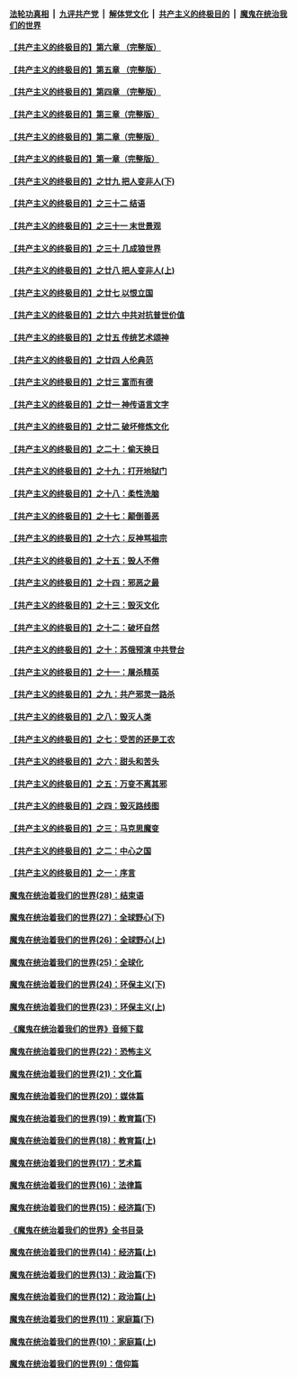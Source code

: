 ####  [法轮功真相](../../../../basic/blob/master/README.md?t=05191731) &nbsp;|&nbsp; [九评共产党](../../../../9ping.md/blob/master/README.md?t=05191731) &nbsp;|&nbsp; [解体党文化](../../../../jtdwh.md/blob/master/README.md?t=05191731)  &nbsp;|&nbsp; [共产主义的终极目的](../../../../gczydzjmd.md/blob/master/README.md?t=05191731) &nbsp;|&nbsp; [魔鬼在统治我们的世界](../../../../mgztzwmdsj.md/blob/master/README.md?t=05191731) 

#### [【共产主义的终极目的】第六章 （完整版）](../pages/nsc422/n11428913.md?t=05191731) 

#### [【共产主义的终极目的】第五章 （完整版）](../pages/nsc422/n11428912.md?t=05191731) 

#### [【共产主义的终极目的】第四章 （完整版）](../pages/nsc422/n11428907.md?t=05191731) 

#### [【共产主义的终极目的】第三章（完整版）](../pages/nsc422/n11428848.md?t=05191731) 

#### [【共产主义的终极目的】第二章（完整版）](../pages/nsc422/n11428831.md?t=05191731) 

#### [【共产主义的终极目的】第一章（完整版）](../pages/nsc422/n11417651.md?t=05191731) 

#### [【共产主义的终极目的】之廿九 把人变非人(下)](../pages/nsc422/n11344140.md?t=05191731) 

#### [【共产主义的终极目的】之三十二 结语](../pages/nsc422/n11360535.md?t=05191731) 

#### [【共产主义的终极目的】之三十一 末世景观](../pages/nsc422/n11351129.md?t=05191731) 

#### [【共产主义的终极目的】之三十 几成狼世界](../pages/nsc422/n11348280.md?t=05191731) 

#### [【共产主义的终极目的】之廿八 把人变非人(上)](../pages/nsc422/n11340492.md?t=05191731) 

#### [【共产主义的终极目的】之廿七 以恨立国](../pages/nsc422/n11336944.md?t=05191731) 

#### [【共产主义的终极目的】之廿六 中共对抗普世价值](../pages/nsc422/n11324785.md?t=05191731) 

#### [【共产主义的终极目的】之廿五 传统艺术颂神](../pages/nsc422/n11296396.md?t=05191731) 

#### [【共产主义的终极目的】之廿四 人伦典范](../pages/nsc422/n11296397.md?t=05191731) 

#### [【共产主义的终极目的】之廿三 富而有德](../pages/nsc422/n11283598.md?t=05191731) 

#### [【共产主义的终极目的】之廿一 神传语言文字](../pages/nsc422/n11263265.md?t=05191731) 

#### [【共产主义的终极目的】之廿二 破坏修炼文化](../pages/nsc422/n11245728.md?t=05191731) 

#### [【共产主义的终极目的】之二十：偷天换日](../pages/nsc422/n11238846.md?t=05191731) 

#### [【共产主义的终极目的】之十九：打开地狱门](../pages/nsc422/n11206376.md?t=05191731) 

#### [【共产主义的终极目的】之十八：柔性洗脑](../pages/nsc422/n11199994.md?t=05191731) 

#### [【共产主义的终极目的】之十七：颠倒善恶](../pages/nsc422/n11179782.md?t=05191731) 

#### [【共产主义的终极目的】之十六：反神骂祖宗](../pages/nsc422/n11166798.md?t=05191731) 

#### [【共产主义的终极目的】之十五：毁人不倦](../pages/nsc422/n11166792.md?t=05191731) 

#### [【共产主义的终极目的】之十四：邪恶之最](../pages/nsc422/n11150249.md?t=05191731) 

#### [【共产主义的终极目的】之十三：毁灭文化](../pages/nsc422/n11135227.md?t=05191731) 

#### [【共产主义的终极目的】之十二：破坏自然](../pages/nsc422/n11135214.md?t=05191731) 

#### [【共产主义的终极目的】之十：苏俄预演 中共登台](../pages/nsc422/n11118424.md?t=05191731) 

#### [【共产主义的终极目的】之十一：屠杀精英](../pages/nsc422/n11118442.md?t=05191731) 

#### [【共产主义的终极目的】之九：共产邪灵一路杀](../pages/nsc422/n11114139.md?t=05191731) 

#### [【共产主义的终极目的】之八：毁灭人类](../pages/nsc422/n11108503.md?t=05191731) 

#### [【共产主义的终极目的】之七：受苦的还是工农](../pages/nsc422/n11101809.md?t=05191731) 

#### [【共产主义的终极目的】之六：甜头和苦头](../pages/nsc422/n11096971.md?t=05191731) 

#### [【共产主义的终极目的】之五：万变不离其邪](../pages/nsc422/n11091285.md?t=05191731) 

#### [【共产主义的终极目的】之四：毁灭路线图](../pages/nsc422/n11086284.md?t=05191731) 

#### [【共产主义的终极目的】之三：马克思魔变](../pages/nsc422/n11061941.md?t=05191731) 

#### [【共产主义的终极目的】之二：中心之国](../pages/nsc422/n11047728.md?t=05191731) 

#### [【共产主义的终极目的】之一：序言](../pages/nsc422/n11086077.md?t=05191731) 

#### [魔鬼在统治着我们的世界(28)：结束语](../pages/nsc422/n10936246.md?t=05191731) 

#### [魔鬼在统治着我们的世界(27)：全球野心(下)](../pages/nsc422/n10928319.md?t=05191731) 

#### [魔鬼在统治着我们的世界(26)：全球野心(上)](../pages/nsc422/n10900318.md?t=05191731) 

#### [魔鬼在统治着我们的世界(25)：全球化](../pages/nsc422/n10788205.md?t=05191731) 

#### [魔鬼在统治着我们的世界(24)：环保主义(下)](../pages/nsc422/n10695307.md?t=05191731) 

#### [魔鬼在统治着我们的世界(23)：环保主义(上)](../pages/nsc422/n10688613.md?t=05191731) 

#### [《魔鬼在统治着我们的世界》音频下载](../pages/nsc422/n10635553.md?t=05191731) 

#### [魔鬼在统治着我们的世界(22)：恐怖主义](../pages/nsc422/n10614727.md?t=05191731) 

#### [魔鬼在统治着我们的世界(21)：文化篇](../pages/nsc422/n10597706.md?t=05191731) 

#### [魔鬼在统治着我们的世界(20)：媒体篇](../pages/nsc422/n10586579.md?t=05191731) 

#### [魔鬼在统治着我们的世界(19)：教育篇(下)](../pages/nsc422/n10564808.md?t=05191731) 

#### [魔鬼在统治着我们的世界(18)：教育篇(上)](../pages/nsc422/n10526970.md?t=05191731) 

#### [魔鬼在统治着我们的世界(17)：艺术篇](../pages/nsc422/n10499093.md?t=05191731) 

#### [魔鬼在统治着我们的世界(16)：法律篇](../pages/nsc422/n10485969.md?t=05191731) 

#### [魔鬼在统治着我们的世界(15)：经济篇(下)](../pages/nsc422/n10469975.md?t=05191731) 

#### [《魔鬼在统治着我们的世界》全书目录](../pages/nsc422/n10464261.md?t=05191731) 

#### [魔鬼在统治着我们的世界(14)：经济篇(上)](../pages/nsc422/n10457370.md?t=05191731) 

#### [魔鬼在统治着我们的世界(13)：政治篇(下)](../pages/nsc422/n10448270.md?t=05191731) 

#### [魔鬼在统治着我们的世界(12)：政治篇(上)](../pages/nsc422/n10444576.md?t=05191731) 

#### [魔鬼在统治着我们的世界(11)：家庭篇(下)](../pages/nsc422/n10440961.md?t=05191731) 

#### [魔鬼在统治着我们的世界(10)：家庭篇(上)](../pages/nsc422/n10435448.md?t=05191731) 

#### [魔鬼在统治着我们的世界(9)：信仰篇](../pages/nsc422/n10432159.md?t=05191731) 

